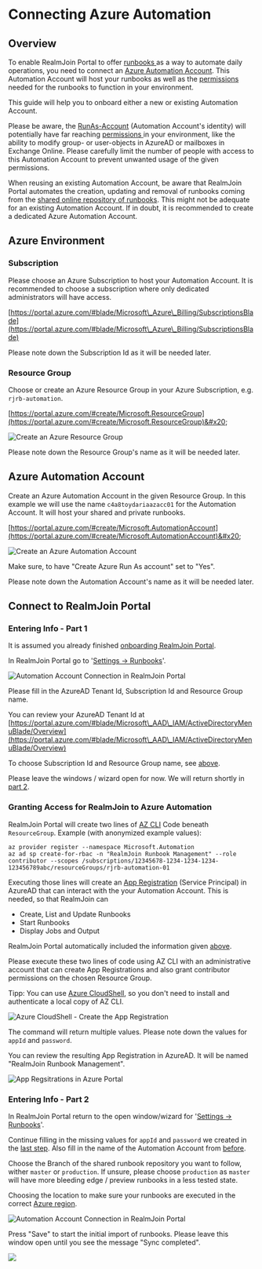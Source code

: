 # Connecting Azure Automation

## Overview

To enable RealmJoin Portal to offer [runbooks ](broken-reference)as a way to automate daily operations, you need to connect an [Azure Automation Account](https://azure.microsoft.com/en-us/services/automation/). This Automation Account will host your runbooks as well as the [permissions](../runbooks/azure-ad-roles-and-permissions.md) needed for the runbooks to function in your environment.

This guide will help you to onboard either a new or existing Automation Account.

Please be aware, the [RunAs-Account](https://docs.microsoft.com/en-us/azure/automation/create-run-as-account) (Automation Account's identity) will potentially have far reaching [permissions ](../runbooks/azure-ad-roles-and-permissions.md)in your environment, like the ability to modify group- or user-objects in AzureAD or mailboxes in Exchange Online. Please carefully limit the number of people with access to this Automation Account to prevent unwanted usage of the given permissions.

When reusing an existing Automation Account, be aware that RealmJoin Portal automates the creation, updating and removal of runbooks coming from the [shared online repository of runbooks](https://github.com/realmjoin/realmjoin-runbooks). This might not be adequate for an existing Automation Account. If in doubt, it is recommended to create a dedicated Azure Automation Account.

## Azure Environment

### Subscription

Please choose an Azure Subscription to host your Automation Account. It is recommended to choose a subscription where only dedicated administrators will have access.

[https://portal.azure.com/#blade/Microsoft\_Azure\_Billing/SubscriptionsBlade](https://portal.azure.com/#blade/Microsoft\_Azure\_Billing/SubscriptionsBlade)

Please note down the Subscription Id as it will be needed later.

### Resource Group

Choose or create an Azure Resource Group in your Azure Subscription, e.g. `rjrb-automation`.

[https://portal.azure.com/#create/Microsoft.ResourceGroup](https://portal.azure.com/#create/Microsoft.ResourceGroup)&#x20;

![Create an Azure Resource Group](<../.gitbook/assets/image (7) (1) (1).png>)

Please note down the Resource Group's name as it will be needed later.

## Azure Automation Account <a href="#user-content-azure-automation-account" id="user-content-azure-automation-account"></a>

Create an Azure Automation Account in the given Resource Group. In this example we will use the name `c4a8toydariaazacc01` for the Automation Account. It will host your shared and private runbooks.

[https://portal.azure.com/#create/Microsoft.AutomationAccount](https://portal.azure.com/#create/Microsoft.AutomationAccount)&#x20;

![Create an Azure Automation Account](https://dev.azure.com/c4a8/508e625f-6172-4534-b31e-a05ed53d9768/\_apis/git/repositories/f846934d-7f2f-42ae-a15a-6d20ceb0f586/Items?path=/.attachments/image-f7b89790-de1d-4afb-a951-ac601b465ca8.png\&download=false\&resolveLfs=true&%24format=octetStream\&api-version=5.0-preview.1\&sanitize=true\&versionDescriptor.version=wikiMaster)

Make sure, to have "Create Azure Run As account" set to "Yes".

Please note down the Automation Account's name as it will be needed later.

## Connect to RealmJoin Portal

### Entering Info - Part 1

It is assumed you already finished [onboarding RealmJoin Portal](onboarding-realmjoin-portal.md).

In RealmJoin Portal go to '[Settings -> Runbooks](https://portal.realmjoin.com/settings/runbooks-configuration)'.

![Automation Account Connection in RealmJoin Portal](<../.gitbook/assets/image (1) (1) (1) (1).png>)

Please fill in the AzureAD Tenant Id, Subscription Id and Resource Group name.

You can review your AzureAD Tenant Id at [https://portal.azure.com/#blade/Microsoft\_AAD\_IAM/ActiveDirectoryMenuBlade/Overview](https://portal.azure.com/#blade/Microsoft\_AAD\_IAM/ActiveDirectoryMenuBlade/Overview)

To choose Subscription Id and Resource Group name, see [above](connecting-azure-automation.md#subscription-and-resource-group).&#x20;

Please leave the windows / wizard open for now. We will return shortly in [part 2](connecting-azure-automation.md#entering-info-part-2).

### Granting Access for RealmJoin to Azure Automation

RealmJoin Portal will create two lines of [AZ CLI](https://docs.microsoft.com/en-us/cli/azure/what-is-azure-cli) Code beneath `ResourceGroup`. Example (with anonymized example values):

```
az provider register --namespace Microsoft.Automation
az ad sp create-for-rbac -n "RealmJoin Runbook Management" --role contributor --scopes /subscriptions/12345678-1234-1234-1234-123456789abc/resourceGroups/rjrb-automation-01
```

Executing those lines will create an [App Registration](https://docs.microsoft.com/en-us/azure/active-directory/develop/app-objects-and-service-principals) (Service Principal) in AzureAD that can interact with the your Automation Account. This is needed, so that RealmJoin can&#x20;

* Create, List and Update Runbooks
* Start Runbooks
* Display Jobs and Output

RealmJoin Portal automatically included the information given [above](connecting-azure-automation.md#entering-info-part-1).&#x20;

Please execute these two lines of code using AZ CLI with an administrative account that can create App Registrations and also grant contributor permissions on the chosen Resource Group.

Tipp: You can use [Azure CloudShell](https://docs.microsoft.com/en-us/azure/cloud-shell/overview), so you don't need to install and authenticate a local copy of AZ CLI.

![Azure CloudShell - Create the App Registration](<../.gitbook/assets/image (4) (1) (1).png>)

The command will return multiple values. Please note down the values for `appId` and `password`.&#x20;

You can review the resulting App Registration in AzureAD. It will be named "RealmJoin Runbook Management".

![App Regsitrations in Azure Portal](<../.gitbook/assets/image (3) (1) (1).png>)

### Entering Info - Part 2

In RealmJoin Portal return to the open window/wizard for '[Settings -> Runbooks](https://portal.realmjoin.com/settings/runbooks-configuration)'.

Continue filling in the missing values for `appId` and `password` we created in the [last step](connecting-azure-automation.md#granting-access-for-realmjoin-to-azure-automation). Also fill in the name of the Automation Account from [before](connecting-azure-automation.md#user-content-azure-automation-account).

Choose the Branch of the shared runbook repository you want to follow, wither `master` or `production`. If unsure, please choose `production` as `master` will have more bleeding edge / preview runbooks in a less tested state.

Choosing the location to make sure your runbooks are executed in the correct [Azure region](https://docs.microsoft.com/en-us/azure/availability-zones/az-overview).

![Automation Account Connection in RealmJoin Portal](<../.gitbook/assets/image (9) (1) (1).png>)

Press "Save" to start the initial import of runbooks. Please leave this window open until you see the message "Sync completed".

![](<../.gitbook/assets/image (5) (1) (1).png>)
